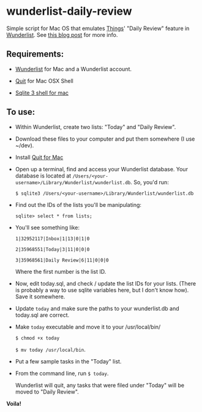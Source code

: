 wunderlist-daily-review
=======================

Simple script for Mac OS that emulates [Things](http://culturedcode.com/things/#dailyreview)' "Daily Review" feature in [Wunderlist](http://wunderlist.com). See [this blog post](http://www.theslowhunch.net/2012/12/hacking-todos-daily-review-for-wunderlist/) for more info.

Requirements:
-------------

* 	[Wunderlist](http://wunderlist.com) for Mac and a Wunderlist account.

* 	[Quit](http://mattdturner.com/wordpress/2011/05/mac-os-x-quit-application-from-command-line/) for Mac OSX Shell

* 	[Sqlite 3 shell for mac](http://www.sqlite.org/download.html)

To use:
-------

* 	Within Wunderlist, create two lists: "Today" and "Daily Review".

* 	Download these files to your computer and put them somewhere (I use ~/dev).

* 	Install [Quit for Mac](http://mattdturner.com/wordpress/2011/05/mac-os-x-quit-application-from-command-line/)

* 	Open up a terminal, find and access your Wunderlist database.  Your database is located at `/Users/<your-username>/Library/Wunderlist/wunderlist.db`. So, you'd run:

	`$ sqlite3 /Users/<your-username>/Library/Wunderlist/wunderlist.db`
	
* 	Find out the IDs of the lists you'll be manipulating:

	`sqlite> select * from lists;`

* 	You'll see something like:

	`1|32952117|Inbox|1|13|0|1|0`
	
	`2|35968551|Today|3|11|0|0|0`
	
	`3|35968561|Daily Review|6|11|0|0|0`
	
	Where the first number is the list ID.

* 	Now, edit today.sql, and check / update the list IDs for your lists.  (There is probably a way to use sqlite variables here, but I don't know how).  Save it somewhere.

*	Update `today` and make sure the paths to your wunderlist.db and today.sql are correct.

*	Make `today` executable and move it to your /usr/local/bin/

	`$ chmod +x today`
	
	`$ mv today /usr/local/bin`.

*	Put a few sample tasks in the "Today" list.

* 	From the command line, run `$ today`.

	Wunderlist will quit, any tasks that were filed under "Today" will be moved to "Daily Review".	

**Voila!**




